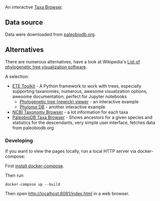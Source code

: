 An interactive [Taxa Browser](https://rwitzel.github.io/taxa-browser/).

## Data source

Data were downloaded from [paleobiodb.org](https://paleobiodb.org).

## Alternatives

There are numerous alternatives, have a look at Wikipedia's
[List of phylogenetic tree visualization software](https://en.wikipedia.org/wiki/List_of_phylogenetic_tree_visualization_software).

A selection:

* [ETE Toolkit](http://etetoolkit.org/) - A Python framework to work with trees, especially supporting taxanomies, 
  numerous, awesome visualization options, awesome documentation, perfect for Jupyter notebooks
  * [Phylogenetic tree (newick) viewer](http://etetoolkit.org/treeview/) - an interactive example
  * [Phylome DB](http://phylomedb.org/?q=search_tree&seqid=YBL058W) - another interactive example
* [NCBI Taxonomy Browser](https://www.ncbi.nlm.nih.gov/Taxonomy/taxonomyhome.html/) - a lot information for each taxa
* [PaleobioDB Taxa Browser](https://github.com/UW-Macrostrat/taxa-browser) - Shows ancestors for a given species 
  and statistics for the descendants, very simple user interface, fetches data from paleobiodb.org


### Developing

If you want to view the pages locally, run a local HTTP server via docker-compose:

First [install docker-compose](https://docs.docker.com/compose/install/).

Then run

    docker-compose up --build
     
Then open [http://localhost:8081/index.html](http://localhost:8081/index.html) in a web browser.